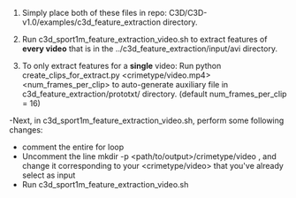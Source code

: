 1. Simply place both of these files in repo: C3D/C3D-v1.0/examples/c3d_feature_extraction directory.

2. Run c3d_sport1m_feature_extraction_video.sh to extract features of **every video** that is in 
the ../c3d_feature_extraction/input/avi directory.

3. To only extract features for a **single** video:
Run python create_clips_for_extract.py <crimetype/video.mp4> <num_frames_per_clip> to auto-generate 
auxiliary file in c3d_feature_extraction/prototxt/ directory. (default num_frames_per_clip = 16)

-Next, in c3d_sport1m_feature_extraction_video.sh, perform some following changes:
- comment the entire for loop 
- Uncomment the line mkdir -p <path/to/output>/crimetype/video , and change it corresponding to your <crimetype/video> that you've already select as input
- Run c3d_sport1m_feature_extraction_video.sh
